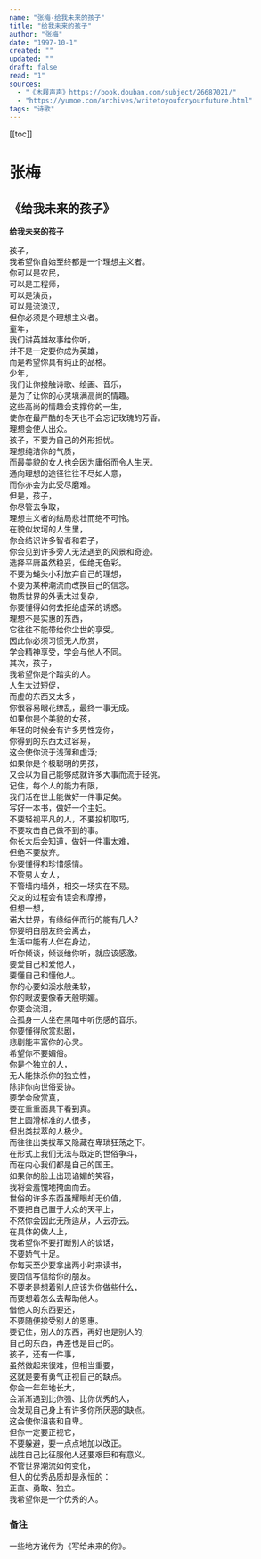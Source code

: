 ```yaml
---
name: "张梅-给我未来的孩子"
title: "给我未来的孩子"
author: "张梅"
date: "1997-10-1"
created: ""
updated: ""
draft: false
read: "1"
sources:
  - "《木屐声声》https://book.douban.com/subject/26687021/"
  - "https://yumoe.com/archives/writetoyouforyourfuture.html"
tags: "诗歌"
---
```


[[toc]]

# 张梅

## 《给我未来的孩子》

**给我未来的孩子**

孩子，  
我希望你自始至终都是一个理想主义者。  
你可以是农民，  
可以是工程师，  
可以是演员，  
可以是流浪汉，  
但你必须是个理想主义者。  
童年，  
我们讲英雄故事给你听，  
并不是一定要你成为英雄，  
而是希望你具有纯正的品格。  
少年，  
我们让你接触诗歌、绘画、音乐，  
是为了让你的心灵填满高尚的情趣。  
这些高尚的情趣会支撑你的一生，  
使你在最严酷的冬天也不会忘记玫瑰的芳香。  
理想会使人出众。  
孩子，不要为自己的外形担忧。  
理想纯洁你的气质，  
而最美貌的女人也会因为庸俗而令人生厌。  
通向理想的途径往往不尽如人意，  
而你亦会为此受尽磨难。  
但是，孩子，  
你尽管去争取，  
理想主义者的结局悲壮而绝不可怜。  
在貌似坎坷的人生里，  
你会结识许多智者和君子，  
你会见到许多旁人无法遇到的风景和奇迹。  
选择平庸虽然稳妥，但绝无色彩。  
不要为蝇头小利放弃自己的理想，  
不要为某种潮流而改换自己的信念。  
物质世界的外表太过复杂，  
你要懂得如何去拒绝虚荣的诱惑。  
理想不是实惠的东西，  
它往往不能带给你尘世的享受。  
因此你必须习惯无人欣赏，  
学会精神享受，学会与他人不同。  
其次，孩子，  
我希望你是个踏实的人。  
人生太过短促，  
而虚的东西又太多，  
你很容易眼花缭乱，最终一事无成。  
如果你是个美貌的女孩，  
年轻的时候会有许多男性宠你，  
你得到的东西太过容易，  
这会使你流于浅薄和虚浮;  
如果你是个极聪明的男孩，  
又会以为自己能够成就许多大事而流于轻佻。  
记住，每个人的能力有限，  
我们活在世上能做好一件事足矣。  
写好一本书，做好一个主妇。  
不要轻视平凡的人，不要投机取巧，  
不要攻击自己做不到的事。  
你长大后会知道，做好一件事太难，  
但绝不要放弃。  
你要懂得和珍惜感情。  
不管男人女人，  
不管墙内墙外，相交一场实在不易。  
交友的过程会有误会和摩擦，  
但想一想，  
诺大世界，有缘结伴而行的能有几人?  
你要明白朋友终会离去，  
生活中能有人伴在身边，  
听你倾谈，倾谈给你听，就应该感激。  
要爱自己和爱他人，  
要懂自己和懂他人。  
你的心要如溪水般柔软，  
你的眼波要像春天般明媚。  
你要会流泪，  
会孤身一人坐在黑暗中听伤感的音乐。  
你要懂得欣赏悲剧，  
悲剧能丰富你的心灵。  
希望你不要媚俗。  
你是个独立的人，  
无人能抹杀你的独立性，  
除非你向世俗妥协。  
要学会欣赏真，  
要在重重面具下看到真。  
世上圆滑标准的人很多，  
但出类拔萃的人极少。  
而往往出类拔萃又隐藏在卑琐狂荡之下。  
在形式上我们无法与既定的世俗争斗，  
而在内心我们都是自己的国王。  
如果你的脸上出现谄媚的笑容，  
我将会羞愧地掩面而去。  
世俗的许多东西虽耀眼却无价值，  
不要把自己置于大众的天平上，  
不然你会因此无所适从，人云亦云。  
在具体的做人上，  
我希望你不要打断别人的谈话，  
不要娇气十足。  
你每天至少要拿出两小时来读书，  
要回信写信给你的朋友。  
不要老是想着别人应该为你做些什么，  
而要想着怎么去帮助他人。  
借他人的东西要还，  
不要随便接受别人的恩惠。  
要记住，别人的东西，再好也是别人的;  
自己的东西，再差也是自己的。  
孩子，还有一件事，  
虽然做起来很难，但相当重要，  
这就是要有勇气正视自己的缺点。  
你会一年年地长大，  
会渐渐遇到比你强、比你优秀的人，  
会发现自己身上有许多你所厌恶的缺点。  
这会使你沮丧和自卑。  
但你一定要正视它，  
不要躲避，要一点点地加以改正。  
战胜自己比征服他人还要艰巨和有意义。  
不管世界潮流如何变化，  
但人的优秀品质却是永恒的：  
正直、勇敢、独立。  
我希望你是一个优秀的人。  

### 备注

一些地方讹传为《写给未来的你》。
